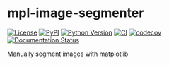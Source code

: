 # mpl-image-segmenter

[![License](https://img.shields.io/pypi/l/mpl-image-segmenter.svg?color=green)](https://github.com/ianhi/mpl-image-segmenter/raw/main/LICENSE)
[![PyPI](https://img.shields.io/pypi/v/mpl-image-segmenter.svg?color=green)](https://pypi.org/project/mpl-image-segmenter)
[![Python Version](https://img.shields.io/pypi/pyversions/mpl-image-segmenter.svg?color=green)](https://python.org)
[![CI](https://github.com/ianhi/mpl-image-segmenter/actions/workflows/ci.yml/badge.svg)](https://github.com/ianhi/mpl-image-segmenter/actions/workflows/ci.yml)
[![codecov](https://codecov.io/gh/ianhi/mpl-image-segmenter/branch/main/graph/badge.svg)](https://codecov.io/gh/ianhi/mpl-image-segmenter)
[![Documentation Status](https://readthedocs.org/projects/mpl-image-segmenter/badge/?version=stable)](https://mpl-image-segmenter.readthedocs.io/en/latest/?badge=latest)

Manually segment images with matplotlib
